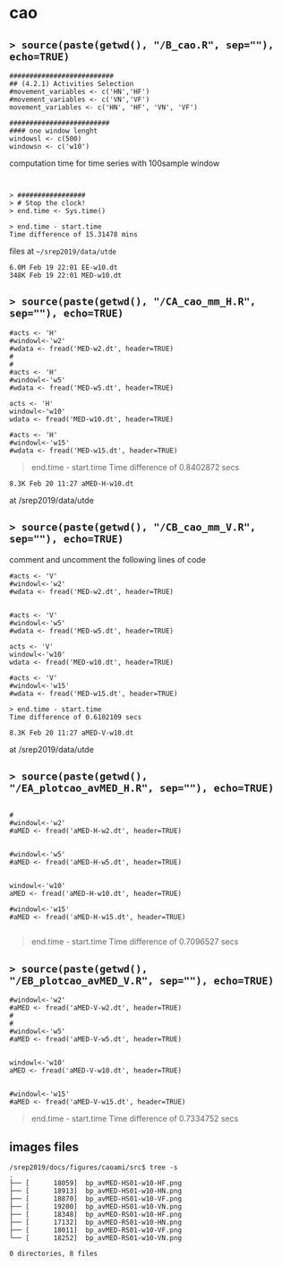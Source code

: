 # cao

## `> source(paste(getwd(), "/B_cao.R", sep=""), echo=TRUE)`



```
##########################
## (4.2.1) Activities Selection
#movement_variables <- c('HN','HF')
#movement_variables <- c('VN','VF')
movement_variables <- c('HN', 'HF', 'VN', 'VF')

```


```
#########################
#### one window lenght
windowsl <- c(500)
windowsn <- c('w10')

```


computation time for time series with 100sample window
```


> #################
> # Stop the clock!
> end.time <- Sys.time()

> end.time - start.time
Time difference of 15.31478 mins
```


files at `~/srep2019/data/utde` 


```
6.0M Feb 19 22:01 EE-w10.dt
348K Feb 19 22:01 MED-w10.dt

```



## `> source(paste(getwd(), "/CA_cao_mm_H.R", sep=""), echo=TRUE)`

```
#acts <- 'H'
#windowl<-'w2'
#wdata <- fread('MED-w2.dt', header=TRUE)
#
#
#acts <- 'H'
#windowl<-'w5'
#wdata <- fread('MED-w5.dt', header=TRUE)

acts <- 'H'
windowl<-'w10'
wdata <- fread('MED-w10.dt', header=TRUE)

#acts <- 'H'
#windowl<-'w15'
#wdata <- fread('MED-w15.dt', header=TRUE)
```




> end.time - start.time
Time difference of 0.8402872 secs



```
8.3K Feb 20 11:27 aMED-H-w10.dt

```

at /srep2019/data/utde




## `> source(paste(getwd(), "/CB_cao_mm_V.R", sep=""), echo=TRUE)`

comment and uncomment the following lines of code
```
#acts <- 'V'
#windowl<-'w2'
#wdata <- fread('MED-w2.dt', header=TRUE)


#acts <- 'V'
#windowl<-'w5'
#wdata <- fread('MED-w5.dt', header=TRUE)

acts <- 'V'
windowl<-'w10'
wdata <- fread('MED-w10.dt', header=TRUE)

#acts <- 'V'
#windowl<-'w15'
#wdata <- fread('MED-w15.dt', header=TRUE)
```



```
> end.time - start.time
Time difference of 0.6102109 secs
```




```
8.3K Feb 20 11:27 aMED-V-w10.dt

```

at /srep2019/data/utde




## `> source(paste(getwd(), "/EA_plotcao_avMED_H.R", sep=""), echo=TRUE)`

```

#
#windowl<-'w2'
#aMED <- fread('aMED-H-w2.dt', header=TRUE)


#windowl<-'w5'
#aMED <- fread('aMED-H-w5.dt', header=TRUE)


windowl<-'w10'
aMED <- fread('aMED-H-w10.dt', header=TRUE)

#windowl<-'w15'
#aMED <- fread('aMED-H-w15.dt', header=TRUE)


```
> end.time - start.time
Time difference of 0.7096527 secs




## `> source(paste(getwd(), "/EB_plotcao_avMED_V.R", sep=""), echo=TRUE)`


```
#windowl<-'w2'
#aMED <- fread('aMED-V-w2.dt', header=TRUE)
#
#
#windowl<-'w5'
#aMED <- fread('aMED-V-w5.dt', header=TRUE)


windowl<-'w10'
aMED <- fread('aMED-V-w10.dt', header=TRUE)


#windowl<-'w15'
#aMED <- fread('aMED-V-w15.dt', header=TRUE)

```

> end.time - start.time
Time difference of 0.7334752 secs


## images files



```
/srep2019/docs/figures/caoami/src$ tree -s
.
├── [      18059]  bp_avMED-HS01-w10-HF.png
├── [      18913]  bp_avMED-HS01-w10-HN.png
├── [      18870]  bp_avMED-HS01-w10-VF.png
├── [      19200]  bp_avMED-HS01-w10-VN.png
├── [      18348]  bp_avMED-RS01-w10-HF.png
├── [      17132]  bp_avMED-RS01-w10-HN.png
├── [      18011]  bp_avMED-RS01-w10-VF.png
└── [      18252]  bp_avMED-RS01-w10-VN.png

0 directories, 8 files
```


